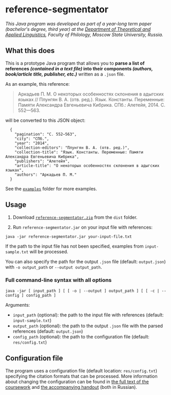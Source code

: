 # reference-segmentator

*This Java program was developed as part of a year-long term paper (bachelor's degree, third year) at the [Department of Theoretical and Applied Linguistics](https://tipl.philol.msu.ru), Faculty of Philology, Moscow State University, Russia.*

## What this does

This is a prototype Java program that allows you to **parse a list of references *(contained in a text file)* into their components *(authors, book/article title, publisher, etc.)*** written as a `.json` file.

As an example, this reference:

> Аркадьев П. М. О некоторых особенностях склонения в адыгских языках // Плунгян В. А. (отв. ред.). Язык. Константы. Переменные: Памяти Александра Евгеньевича Кибрика. СПб.: Алетейя, 2014. С. 552—563.

will be converted to this JSON object:

```
  {
    "pagination": "С. 552—563",
    "city": "СПб.",
    "year": "2014",
    "collection-editors": "Плунгян В. А. (отв. ред.)",
    "collection-title": "Язык. Константы. Переменные: Памяти Александра Евгеньевича Кибрика",
    "publishers": "Алетейя",
    "article-title": "О некоторых особенностях склонения в адыгских языках",
    "authors": "Аркадьев П. М."
  }
```

See the [`examples`](examples/) folder for more examples.

## Usage

1. Download [`reference-segmentator.zip`](dist/reference-segmentator.zip) from the `dist` folder.

2. Run `reference-segmentator.jar` on your input file with references:

```
java -jar reference-segmentator.jar your-input-file.txt
```

If the path to the input file has not been specified, examples from `input-sample.txt` will be processed.

You can also specify the path for the output `.json` file (default: `output.json`) with `-o output_path` or `--output output_path`.

### Full command-line syntax with all options

```
java -jar [ input_path ] [ [ -o | --output ] output_path ] [ [ -c | --config ] config_path ]
```

Arguments:

- `input_path` (optional): the path to the input file with references (default: `input-sample.txt`)
- `output_path` (optional): the path to the output `.json` file with the parsed references (default: `output.json`)
- `config_path` (optional): the path to the configuration file (default: `res/config.txt`)

## Configuration file

The program uses a configuration file (default location: `res/config.txt`) specifying the citation formats that can be processed. More information about changing the configuration can be found in [the full text of the coursework](docs/segmentator-full-text.pdf) and [the accompanying handout](docs/segmentator-handout.pdf) (both in Russian).
